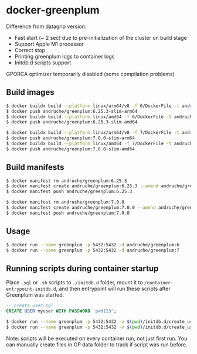# docker-greenplum

Difference from datagrip version:
* Fast start (~ 2 sec) due to pre-initialization of the cluster on build stage
* Support Apple M1 processor
* Correct stop
* Printing greenplum logs to container logs
* Initdb.d scripts support

GPORCA optimizer temporarily disabled (some compilation problems)

## Build images
```bash
$ docker buildx build --platform linux/arm64/v8 -f 6/DockerFile -t andruche/greenplum:6.25.3-slim-arm64 .
$ docker push andruche/greenplum:6.25.3-slim-arm64
$ docker buildx build --platform linux/amd64 -f 6/DockerFile -t andruche/greenplum:6.25.3-slim-amd64 .
$ docker push andruche/greenplum:6.25.3-slim-amd64

$ docker buildx build --platform linux/arm64/v8 -f 7/DockerFile -t andruche/greenplum:7.0.0-slim-arm64 .
$ docker push andruche/greenplum:7.0.0-slim-arm64
$ docker buildx build --platform linux/amd64 -f 7/DockerFile -t andruche/greenplum:7.0.0-slim-amd64 .
$ docker push andruche/greenplum:7.0.0-slim-amd64
```

## Build manifests
```bash
$ docker manifest rm andruche/greenplum:6.25.3
$ docker manifest create andruche/greenplum:6.25.3 --amend andruche/greenplum:6.25.3-slim-arm64 --amend andruche/greenplum:6.25.3-slim-amd64
$ docker manifest push andruche/greenplum:6.25.3

$ docker manifest rm andruche/greenplum:7.0.0
$ docker manifest create andruche/greenplum:7.0.0 --amend andruche/greenplum:7.0.0-slim-arm64 --amend andruche/greenplum:7.0.0-slim-amd64
$ docker manifest push andruche/greenplum:7.0.0
```

## Usage
```bash
$ docker run --name greenplum -p 5432:5432 -d andruche/greenplum:6
$ docker run --name greenplum -p 5432:5432 -d andruche/greenplum:7
```


## Running scripts during container startup

Place `.sql` or `.sh` scripts to `./initdb.d` folder, mount it to `/container-entrypoint-initdb.d`, and then entrypoint will run these scripts
after Greenplum was started.

```sql
-- create_user.sql
CREATE USER myuser WITH PASSWORD 'pwd123';
```

```bash
$ docker run --name greenplum -p 5432:5432 -v $(pwd)/initdb.d/create_user.sql:/container-entrypoint-initdb.d/create_user.sql -d andruche/greenplum:6
$ docker run --name greenplum -p 5432:5432 -v $(pwd)/initdb.d/create_user.sql:/container-entrypoint-initdb.d/create_user.sql -d andruche/greenplum:7
```

Note: scripts will be executed on every container run, not just first run. You can manually create files in GP data folder to track if script was run before.
